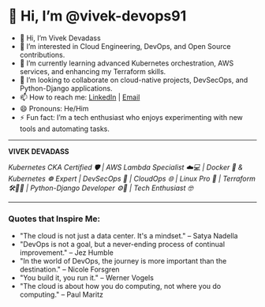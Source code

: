 # 👋 Hi, I’m @vivek-devops91

- 👋 Hi, I’m Vivek Devadass
- 👀 I’m interested in Cloud Engineering, DevOps, and Open Source contributions.
- 🌱 I’m currently learning advanced Kubernetes orchestration, AWS services, and enhancing my Terraform skills.
- 💞️ I’m looking to collaborate on cloud-native projects, DevSecOps, and Python-Django applications.
- 📫 How to reach me: [LinkedIn](https://www.linkedin.com/in/vivek-devadass) | [Email](mailto:vivekdevops91@gmail.com)
- 😄 Pronouns: He/Him
- ⚡ Fun fact: I’m a tech enthusiast who enjoys experimenting with new tools and automating tasks.

---

**VIVEK DEVADASS**

*Kubernetes CKA Certified 🛡️ | AWS Lambda Specialist ☁️💻 | Docker 🐳 & Kubernetes ☸️ Expert | DevSecOps 🔐 | CloudOps 🌐 | Linux Pro 🐧 | Terraform 🛠️👷‍♂️ | Python-Django Developer ⚙️🎨 | Tech Enthusiast 🤓*

---

### Quotes that Inspire Me:

- "The cloud is not just a data center. It's a mindset." – Satya Nadella
- "DevOps is not a goal, but a never-ending process of continual improvement." – Jez Humble
- "In the world of DevOps, the journey is more important than the destination." – Nicole Forsgren
- "You build it, you run it." – Werner Vogels
- "The cloud is about how you do computing, not where you do computing." – Paul Maritz

